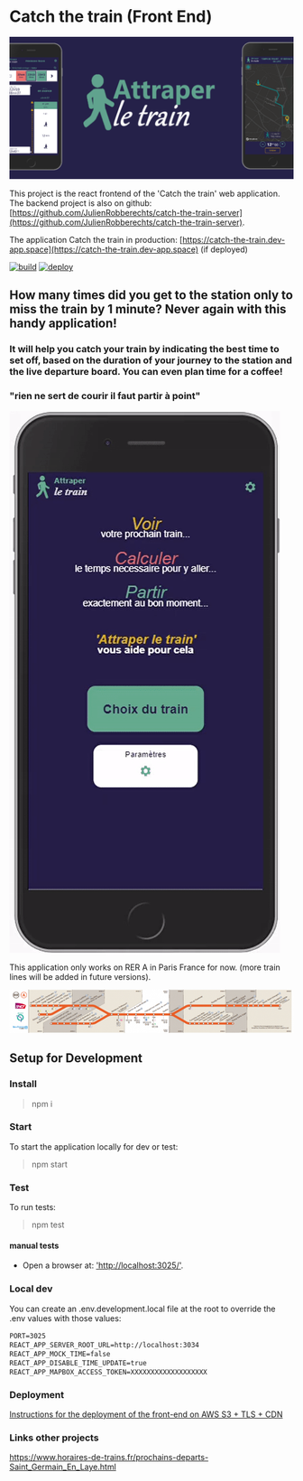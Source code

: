 # Catch the train (Front End)

[![application 'Attraper le train'](doc/images/attraper%20le%20train-1.png)](https://catch-the-train.dev-app.space)

This project is the react frontend of the 'Catch the train' web application. The backend project is also on github: [https://github.com/JulienRobberechts/catch-the-train-server](https://github.com/JulienRobberechts/catch-the-train-server).

The application Catch the train in production: [https://catch-the-train.dev-app.space](https://catch-the-train.dev-app.space) (if deployed)

[![build](https://github.com/JulienRobberechts/catch-the-train-client/workflows/build/badge.svg)](https://github.com/JulienRobberechts/catch-the-train-client/actions?query=workflow%3Abuild) [![deploy](https://github.com/JulienRobberechts/catch-the-train-client/workflows/deploy/badge.svg)](https://github.com/JulienRobberechts/catch-the-train-client/actions?query=workflow%3Adeploy)

## How many times did you get to the station only to miss the train by 1 minute? Never again with this handy application!

### It will help you catch your train by indicating the best time to set off, based on the duration of your journey to the station and the live departure board. You can even plan time for a coffee!

### "rien ne sert de courir il faut partir à point"

[![application 'Attraper le train'](doc/images/attraper%20le%20train-gif-1.gif)](https://catch-the-train.dev-app.space)

This application only works on RER A in Paris France for now. (more train lines will be added in future versions).

![RER A line'](doc/images/plan_ligne_rera.png)

## Setup for Development

### Install

> npm i

### Start

To start the application locally for dev or test:

> npm start

### Test

To run tests:

> npm test

#### manual tests

- Open a browser at: ['http://localhost:3025/']('http://localhost:3025/').

### Local dev

You can create an .env.development.local file at the root to override the .env values with those values:

```env
PORT=3025
REACT_APP_SERVER_ROOT_URL=http://localhost:3034
REACT_APP_MOCK_TIME=false
REACT_APP_DISABLE_TIME_UPDATE=true
REACT_APP_MAPBOX_ACCESS_TOKEN=XXXXXXXXXXXXXXXXXXX
```

### Deployment

[Instructions for the deployment of the front-end on AWS S3 + TLS + CDN](./doc/deploy.md)

### Links other projects

https://www.horaires-de-trains.fr/prochains-departs-Saint_Germain_En_Laye.html
